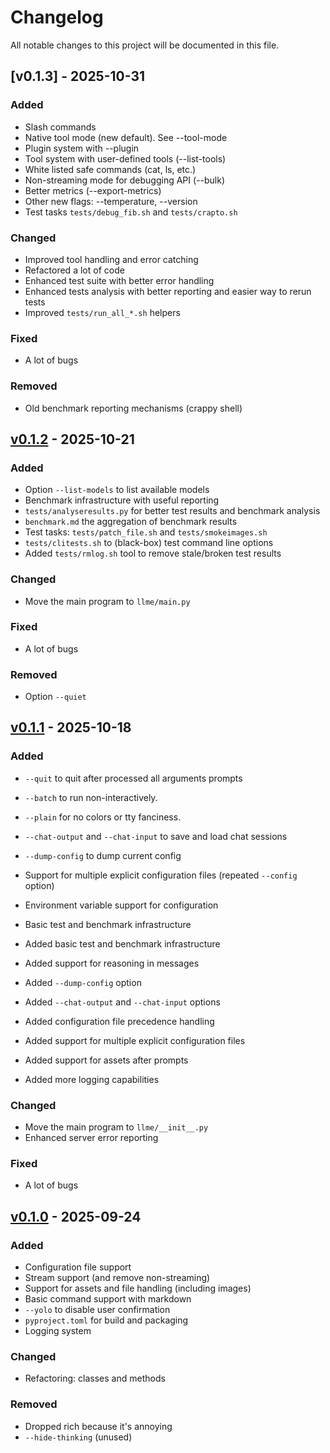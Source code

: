 # Changelog

All notable changes to this project will be documented in this file.

## [v0.1.3] - 2025-10-31

### Added

- Slash commands
- Native tool mode (new default). See --tool-mode
- Plugin system with --plugin
- Tool system with user-defined tools (--list-tools)
- White listed safe commands (cat, ls, etc.)
- Non-streaming mode for debugging API (--bulk)
- Better metrics (--export-metrics)
- Other new flags: --temperature, --version
- Test tasks `tests/debug_fib.sh` and `tests/crapto.sh`

### Changed

- Improved tool handling and error catching
- Refactored a lot of code
- Enhanced test suite with better error handling
- Enhanced tests analysis with better reporting and easier way to rerun tests
- Improved `tests/run_all_*.sh` helpers

### Fixed

- A lot of bugs

### Removed

- Old benchmark reporting mechanisms (crappy shell)


## [v0.1.2] - 2025-10-21

### Added

- Option `--list-models` to list available models
- Benchmark infrastructure with useful reporting
- `tests/analyseresults.py` for better test results and benchmark analysis
- `benchmark.md` the aggregation of benchmark results
- Test tasks: `tests/patch_file.sh` and `tests/smokeimages.sh`
- `tests/clitests.sh` to (black-box) test command line options
- Added `tests/rmlog.sh` tool to remove stale/broken test results

### Changed

- Move the main program to `llme/main.py`

### Fixed

- A lot of bugs

### Removed

- Option `--quiet`


## [v0.1.1] - 2025-10-18

### Added

- `--quit` to quit after processed all arguments prompts
- `--batch` to run non-interactively.
- `--plain` for no colors or tty fanciness.
- `--chat-output` and `--chat-input` to save and load chat sessions
- `--dump-config` to dump current config
- Support for multiple explicit configuration files (repeated `--config` option)
- Environment variable support for configuration
- Basic test and benchmark infrastructure

- Added basic test and benchmark infrastructure
- Added support for reasoning in messages
- Added `--dump-config` option
- Added `--chat-output` and `--chat-input` options
- Added configuration file precedence handling
- Added support for multiple explicit configuration files
- Added support for assets after prompts
- Added more logging capabilities

### Changed

- Move the main program to `llme/__init__.py`
- Enhanced server error reporting

### Fixed

- A lot of bugs


## [v0.1.0] - 2025-09-24

### Added

- Configuration file support
- Stream support (and remove non-streaming)
- Support for assets and file handling (including images)
- Basic command support with markdown
- `--yolo` to disable user confirmation
- `pyproject.toml` for build and packaging
- Logging system

### Changed

- Refactoring: classes and methods

### Removed

- Dropped rich because it's annoying
- `--hide-thinking` (unused)


[Unreleased]: https://github.com/example/project/compare/v0.1.2...HEAD
[v0.1.2]: https://github.com/example/project/compare/v0.1.1...v0.1.2
[v0.1.1]: https://github.com/example/project/compare/v0.1.0...v0.1.1
[v0.1.0]: https://github.com/example/project/commits/v0.1.0
